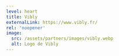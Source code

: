 ```yaml
---
level: heart
title: Vibly
externalLink: https://www.vibly.fr/
rel: 'noopener'
image:
  src: /assets/partners/images/vibly.webp
  alt: Logo de Vibly
---
```

